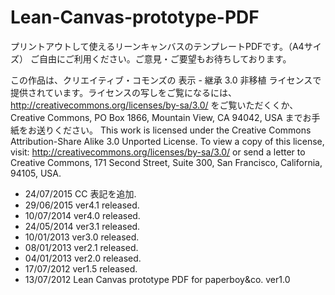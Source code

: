 Lean-Canvas-prototype-PDF
=========================
プリントアウトして使えるリーンキャンバスのテンプレートPDFです。（A4サイズ）
ご自由にご利用ください。ご意見・ご要望もお待ちしております。

この作品は、クリエイティブ・コモンズの 表示 - 継承 3.0 非移植 ライセンスで提供されています。ライセンスの写しをご覧になるには、 http://creativecommons.org/licenses/by-sa/3.0/ をご覧いただくくか、Creative Commons, PO Box 1866, Mountain View, CA 94042, USA までお手紙をお送りください。
This work is licensed under the Creative Commons Attribution-Share Alike 3.0 Unported License. To view a copy of this license, visit: http://creativecommons.org/licenses/by-sa/3.0/ or send a letter to Creative Commons, 171 Second Street, Suite 300, San Francisco, California, 94105, USA.

- 24/07/2015 CC 表記を追加.
- 29/06/2015 ver4.1 released.
- 10/07/2014 ver4.0 released.
- 24/05/2014 ver3.1 released.
- 10/01/2013 ver3.0 released.
- 08/01/2013 ver2.1 released.
- 04/01/2013 ver2.0 released.
- 17/07/2012 ver1.5 released.
- 13/07/2012 Lean Canvas prototype PDF for paperboy&amp;co. ver1.0
